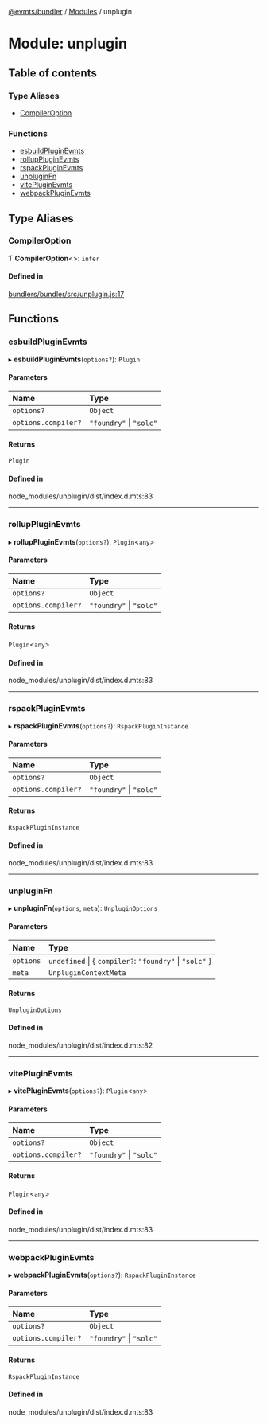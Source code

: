 [@evmts/bundler](/reference/bundler/README.md) / [Modules](/reference/bundler/modules.md) / unplugin

# Module: unplugin

## Table of contents

### Type Aliases

- [CompilerOption](/reference/bundler/modules/unplugin.md#compileroption)

### Functions

- [esbuildPluginEvmts](/reference/bundler/modules/unplugin.md#esbuildpluginevmts)
- [rollupPluginEvmts](/reference/bundler/modules/unplugin.md#rolluppluginevmts)
- [rspackPluginEvmts](/reference/bundler/modules/unplugin.md#rspackpluginevmts)
- [unpluginFn](/reference/bundler/modules/unplugin.md#unpluginfn)
- [vitePluginEvmts](/reference/bundler/modules/unplugin.md#vitepluginevmts)
- [webpackPluginEvmts](/reference/bundler/modules/unplugin.md#webpackpluginevmts)

## Type Aliases

### CompilerOption

Ƭ **CompilerOption**<\>: `infer`

#### Defined in

[bundlers/bundler/src/unplugin.js:17](https://github.com/evmts/evmts-monorepo/blob/main/bundlers/bundler/src/unplugin.js#L17)

## Functions

### esbuildPluginEvmts

▸ **esbuildPluginEvmts**(`options?`): `Plugin`

#### Parameters

| Name | Type |
| :------ | :------ |
| `options?` | `Object` |
| `options.compiler?` | ``"foundry"`` \| ``"solc"`` |

#### Returns

`Plugin`

#### Defined in

node_modules/unplugin/dist/index.d.mts:83

___

### rollupPluginEvmts

▸ **rollupPluginEvmts**(`options?`): `Plugin`<`any`\>

#### Parameters

| Name | Type |
| :------ | :------ |
| `options?` | `Object` |
| `options.compiler?` | ``"foundry"`` \| ``"solc"`` |

#### Returns

`Plugin`<`any`\>

#### Defined in

node_modules/unplugin/dist/index.d.mts:83

___

### rspackPluginEvmts

▸ **rspackPluginEvmts**(`options?`): `RspackPluginInstance`

#### Parameters

| Name | Type |
| :------ | :------ |
| `options?` | `Object` |
| `options.compiler?` | ``"foundry"`` \| ``"solc"`` |

#### Returns

`RspackPluginInstance`

#### Defined in

node_modules/unplugin/dist/index.d.mts:83

___

### unpluginFn

▸ **unpluginFn**(`options`, `meta`): `UnpluginOptions`

#### Parameters

| Name | Type |
| :------ | :------ |
| `options` | `undefined` \| { `compiler?`: ``"foundry"`` \| ``"solc"``  } |
| `meta` | `UnpluginContextMeta` |

#### Returns

`UnpluginOptions`

#### Defined in

node_modules/unplugin/dist/index.d.mts:82

___

### vitePluginEvmts

▸ **vitePluginEvmts**(`options?`): `Plugin`<`any`\>

#### Parameters

| Name | Type |
| :------ | :------ |
| `options?` | `Object` |
| `options.compiler?` | ``"foundry"`` \| ``"solc"`` |

#### Returns

`Plugin`<`any`\>

#### Defined in

node_modules/unplugin/dist/index.d.mts:83

___

### webpackPluginEvmts

▸ **webpackPluginEvmts**(`options?`): `RspackPluginInstance`

#### Parameters

| Name | Type |
| :------ | :------ |
| `options?` | `Object` |
| `options.compiler?` | ``"foundry"`` \| ``"solc"`` |

#### Returns

`RspackPluginInstance`

#### Defined in

node_modules/unplugin/dist/index.d.mts:83
